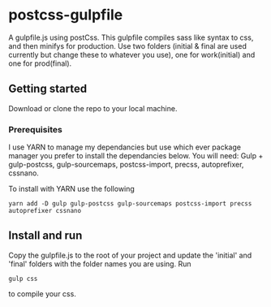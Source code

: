 # postcss-gulpfile
A gulpfile.js using postCss. This gulpfile compiles sass like syntax to css, and then minifys for production. Use two folders (initial & final are used currently but change these to whatever you use), one for work(initial) and one for prod(final). 

## Getting started
Download or clone the repo to your local machine.

### Prerequisites
I use YARN to manage my dependancies but use which ever package manager you prefer to install the dependancies below.
You will need:
Gulp + gulp-postcss, gulp-sourcemaps, postcss-import, precss, autoprefixer, cssnano.

To install with YARN use the following

```
yarn add -D gulp gulp-postcss gulp-sourcemaps postcss-import precss autoprefixer cssnano
```

## Install and run
Copy the gulpfile.js to the root of your project and update the 'initial' and 'final' folders with the folder names you are using.
Run  

```
gulp css
```

to compile your css.
